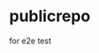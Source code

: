 # publicrepo
for e2e test




































































































































































































































































































































































































































































































































































































































































